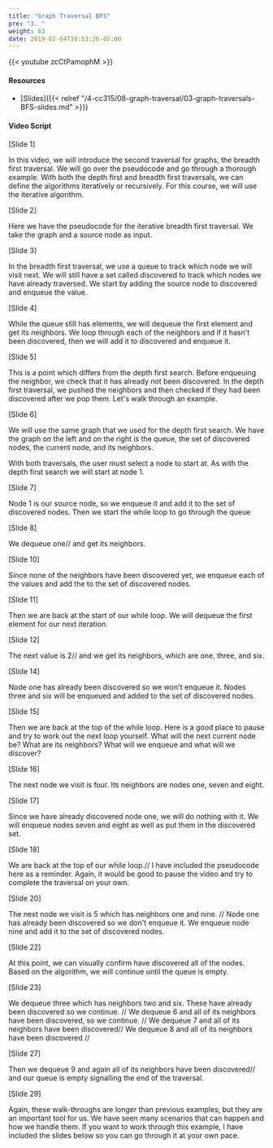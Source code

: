 ```yaml
---
title: "Graph Traversal BFS"
pre: "3. "
weight: 83
date: 2019-02-04T10:53:26-05:00
---
```


{{< youtube zcCtPamophM >}}

#### Resources
* [Slides]({{< relref "/4-cc315/08-graph-traversal/03-graph-traversals-BFS-slides.md" >}})

#### Video Script

[Slide 1]

In this video, we will introduce the second traversal for graphs, the breadth first traversal. We will go over the pseudocode and go through a thorough example. With both the depth first and breadth first traversals, we can define the algorithms iteratively or recursively. For this course, we will use the iterative algorithm. 

[Slide 2]

Here we have the pseudocode for the iterative breadth first traversal. We take the graph and a source node as input. 

[Slide 3]

In the breadth first traversal, we use a queue to track which node we will visit next. We will still have a set called discovered to track which nodes we have already traversed. We start by adding the source node to discovered and enqueue the value. 

[Slide 4]

While the queue still has elements, we will dequeue the first element and get its neighbors. We loop through each of the neighbors and if it hasn't been discovered, then we will add it to discovered and enqueue it. 

[Slide 5]

This is a point which differs from the depth first search. Before enqueuing the neighbor, we check that it has already not been discovered. In the depth first traversal, we pushed the neighbors and then checked if they had been discovered after we pop them. Let's walk through an example. 

[Slide 6]

We will use the same graph that we used for the depth first search. We have the graph on the left and on the right is the queue, the set of discovered nodes, the current node, and its neighbors. 

With both traversals, the user must select a node to start at. As with the depth first search we will start at node 1. 

[Slide 7]

Node 1 is our source node, so we enqueue it and add it to the set of discovered nodes. Then we start the while loop to go through the queue

[Slide 8]

We dequeue one//
and get its neighbors. 

[Slide 10]

Since none of the neighbors have been discovered yet, we enqueue each of the values and add the to the set of discovered nodes. 


[Slide 11]

Then we are back at the start of our while loop. We will dequeue the first element for our next iteration. 

[Slide 12]

The next value is 2//
and we get its neighbors, which are one, three, and six.

[Slide 14]

Node one has already been discovered so we won't enqueue it. Nodes three and six will be enqueued and added to the set of discovered nodes. 

[Slide 15]

Then we are back at the top of the while loop. Here is a good place to pause and try to work out the next loop yourself. What will the next current node be? What are its neighbors? What will we enqueue and what will we discover? 

[Slide 16]

The next node we visit is four. Its neighbors are nodes one, seven and eight. 

[Slide 17]

Since we have already discovered node one, we will do nothing with it. We will enqueue nodes seven and eight as well as put them in the discovered set. 

[Slide 18]

We are back at the top of our while loop.//
I have included the pseudocode here as a reminder.  Again, it would be good to pause the video and try to complete the traversal on your own. 

[Slide 20]

The next node we visit is 5 which has neighbors one and nine. //
Node one has already been discovered so we don't enqueue it. We enqueue node nine and add it to the set of discovered nodes. 

[Slide 22]

At this point, we can visually confirm have discovered all of the nodes. Based on the algorithm, we will continue until the queue is empty. 

[Slide 23]

We dequeue three which has neighbors two and six. These have already been discovered so we continue. //
We dequeue 6 and all of its neighbors have been discovered, so we continue. //
We dequeue 7 and all of its neighbors have been discovered//
We dequeue 8 and all of its neighbors have been discovered //

[Slide 27]

Then we dequeue 9 and again all of its neighbors have been discovered//
and our queue is empty signalling the end of the traversal. 

[Slide 29]

Again, these walk-throughs are longer than previous examples, but they are an important tool for us. We have seen many scenarios that can happen and how we handle them. If you want to work through this example, I have included the slides below so you can go through it at your own pace. 
